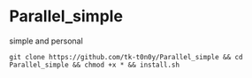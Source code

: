 # Parallel_simple
simple and personal


```git clone https://github.com/tk-t0n0y/Parallel_simple && cd Parallel_simple && chmod +x * && install.sh```
